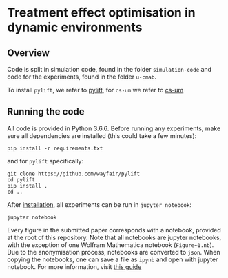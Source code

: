 # Treatment effect optimisation in dynamic environments
## Overview
Code is split in simulation code, found in the folder `simulation-code` and code for the experiments, found in the folder `u-cmab`.

To install `pylift`, we refer to [pylift](https://github.com/wayfair/pylift), for `cs-um` we refer to [cs-um](https://github.com/vub-dl/cs-um)

## Running the code
All code is provided in Python 3.6.6. Before running any experiments, make sure all dependencies are installed (this could take a few minutes):

```shell
pip install -r requirements.txt
```

and for `pylift` specifically:
```shell
git clone https://github.com/wayfair/pylift
cd pylift
pip install .
cd ..
```

After [installation](https://jupyter.readthedocs.io/en/latest/install.html), all experiments can be run in `jupyter notebook`:
```shell
jupyter notebook
```
Every figure in the submitted paper corresponds with a notebook, provided at the root of this repository. Note that all notebooks are jupyter notebooks, with the exception of one Wolfram Mathematica notebook (`Figure~1.nb`).
Due to the anonymisation process, notebooks are converted to `json`. When copying the notebooks, one can save a file as `ipynb` and open with jupyter notebook. For more information, visit [this guide](http://ipython.org/ipython-doc/rel-1.0.0/interactive/nbconvert.html)
